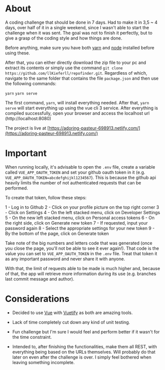 # About
A coding challenge that should be done in 7 days. Had to make it in 3,5 ~ 4 days, over half of it in a single weekend, since I wasn't able to start the challenge when it was sent. The goal was not to finish it perfectly, but to give a grasp of the coding style and how things are done.

Before anything, make sure you have both [yarn](https://yarnpkg.com/lang/en/docs/install/#windows-stable) and [node](https://nodejs.org/en/download/) installed before using these.

After that, you can either directly download the zip file to your pc and extract its contents or simply use the command `git clone https://github.com/llKieferll/repofinder.git`. Regardless of which, navigate to the same folder that contains the file `package.json` and then use the following commands:

```yarn```
```yarn serve```

The first command, `yarn`, will install everything needed. After that, `yarn serve` will start everything up using the vue cli 3 service. After everything is compiled successfully, open your browser and access the localhost url (http://localhost:8080)

The project is live at [https://adoring-pasteur-698913.netlify.com/](https://adoring-pasteur-698913.netlify.com/)

# Important

When running locally, it's advisable to open the `.env` file, create a variable called `VUE_APP_OAUTH_TOKEN` and set your github oauth token in it (e.g. `VUE_APP_OAUTH_TOKEN=abcdefghijkl1234567`). This is because the github api heavily limits the number of not authenticated requests that can be performed.

To create that token, follow these steps:

1 - Log in to Github
2 - Click on your profile picture on the top right corner
3 - Click on Settings
4 - On the left stacked menu, click on Developer Settings
5 - On the new left stacked menu, click on Personal access tokens
6 - On the right side, click on Generate new token
7 - If requested, input your password again
8 - Select the appropriate settings for your new token
9 - By the bottom of the page, click on Generate token

Take note of the big numbers and letters code that was generated (once you close the page, you'll not be able to see it ever again!). That code is the value you can set to `VUE_APP_OAUTH_TOKEN` in the `.env` file. Treat that token it as any important password and never share it with anyone. 

With that, the limit of requests able to be made is much higher and, because of that, the app will retrieve more information during its use (e.g. branches last commit message and author).

# Considerations

- Decided to use [Vue](https://vuejs.org/) with [Vuetify](https://vuetifyjs.com/en/) as both are amazing tools.

- Lack of time completely cut down any kind of unit testing.

- Fun challenge but I'm sure I would feel and perform better if it wasn't for the time constraint.

- Intended to, after finishing the functionalities, make them all REST, with everything being based on the URLs themselves. Will probably do that later on even after the challenge is over. I simply feel bothered when leaving something incomplete.
